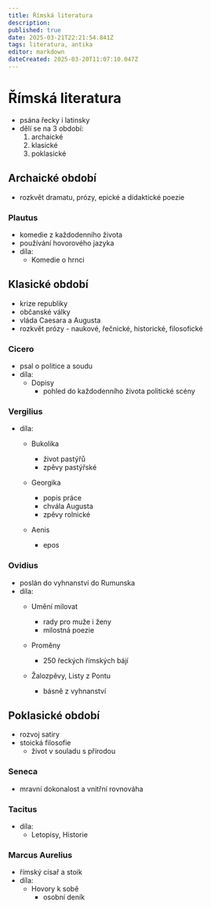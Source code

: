 ```yaml
---
title: Římská literatura
description: 
published: true
date: 2025-03-21T22:21:54.841Z
tags: literatura, antika
editor: markdown
dateCreated: 2025-03-20T11:07:10.047Z
---
```


# Římská literatura
- psána řecky i latinsky
- dělí se na 3 období:
	1. archaické
	2. klasické
	3. poklasické

## Archaické období
- rozkvět dramatu, prózy, epické a didaktické poezie

### Plautus
- komedie z každodenního života
- používání hovorového jazyka
- díla:
	- Komedie o hrnci

## Klasické období
- krize republiky
- občanské války
- vláda Caesara a Augusta
- rozkvět prózy - naukové, řečnické, historické, filosofické

### Cicero
- psal o politice a soudu
- díla:
	- Dopisy
		- pohled do každodenního života politické scény

### Vergilius
- díla:
	- Bukolika
		- život pastýřů
		- zpěvy pastýřské

	- Georgika
		- popis práce
		- chvála Augusta
		- zpěvy rolnické

	- Aenis
		- epos

### Ovidius
- poslán do vyhnanství do Rumunska
- díla:
	- Umění milovat 
		- rady pro muže i ženy
		- milostná poezie

	- Proměny
		- 250 řeckých římských bájí

	- Žalozpěvy, Listy z Pontu
		- básně z vyhnanství

## Poklasické období
- rozvoj satiry
- stoická filosofie
	- život v souladu s přírodou

### Seneca
- mravní dokonalost a vnitřní rovnováha

### Tacitus
- díla:
	- Letopisy, Historie

### Marcus Aurelius
- římský císař a stoik
- díla:
	- Hovory k sobě
		- osobní deník